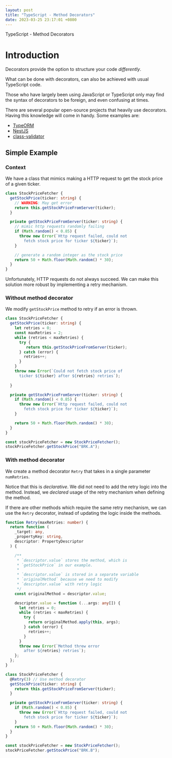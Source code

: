 ```yaml
---
layout: post
title: "TypeScript - Method Decorators"
date: 2023-03-25 23:17:01 +0800
---
```


TypeScript - Method Decorators

# Introduction

Decorators provide the option to structure your code _differently_.

What can be done with decorators, can also be achieved with usual TypeScript code.

Those who have largely been using JavaScript or TypeScript only may find the syntax of decorators to be foreign, and even confusing at times.

There are several popular open-source projects that heavily use decorators. Having this knowledge will come in handy. Some examples are:

- [TypeORM](https://github.com/typeorm/typeorm)
- [NestJS](https://github.com/nestjs/nest)
- [class-validator](https://github.com/typestack/class-validator)

## Simple Example

### Context

We have a class that mimics making a HTTP request to get the
stock price of a given ticker.


```typescript
class StockPriceFetcher {
  getStockPrice(ticker: string) {
    // WARNING: May get error
    return this.getStockPriceFromServer(ticker);
  }

  private getStockPriceFromServer(ticker: string) {
    // mimic http requests randomly failing
    if (Math.random() < 0.85) {
      throw new Error(`Http request failed, could not
        fetch stock price for ticker ${ticker}`);
    }

    // generate a random integer as the stock price
    return 50 + Math.floor(Math.random() * 30);
  }
}
```

Unfortunately, HTTP requests do not always succeed. We can make this
solution more robust by implementing a retry mechanism.

### Without method decorator

We modify `getStockPrice` method to retry if an error is thrown.

```typescript
class StockPriceFetcher {
  getStockPrice(ticker: string) {
    let retries = 0;
    const maxRetries = 2;
    while (retries < maxRetries) {
      try {
         return this.getStockPriceFromServer(ticker);
      } catch (error) {
        retries++;
      }
    }
    throw new Error(`Could not fetch stock price of
      ticker ${ticker} after ${retries} retries`);
   
  }

  private getStockPriceFromServer(ticker: string) {
    if (Math.random() < 0.85) {
      throw new Error(`Http request failed, could not
        fetch stock price for ticker ${ticker}`);
    }

    return 50 + Math.floor(Math.random() * 30);
  }
}

const stockPriceFetcher = new StockPriceFetcher();
stockPriceFetcher.getStockPrice("BRK.A");
```

### With method decorator

We create a method decorator `Retry` that takes in a single parameter `numRetries`.

Notice that this is _declarative_. We did not need to add the retry logic into the method.
Instead, we _declared_ usage of the retry mechanism when defining the method.

If there are other methods which require the same retry mechanism, we can 
use the `Retry` decorator, instead of updating the logic inside the methods.

```typescript
function Retry(maxRetries: number) {
  return function (
    _target: any,
    _propertyKey: string,
    descriptor: PropertyDescriptor
  ) {

    /**
     * `descriptor.value` stores the method, which is
     * `getStockPrice` in our example.
     * 
     * `descriptor.value` is stored in a separate variable
     * `originalMethod` because we need to modify
     * `descriptor.value` with retry logic
     */
    const originalMethod = descriptor.value;

    descriptor.value = function (...args: any[]) {
      let retries = 0;
      while (retries < maxRetries) {
        try {
          return originalMethod.apply(this, args);
        } catch (error) {
          retries++;
        }
      }
      throw new Error(`Method threw error
        after ${retries} retries`);
    };
  };
}

class StockPriceFetcher {
  @Retry(3) // Use method decorator
  getStockPrice(ticker: string) {
    return this.getStockPriceFromServer(ticker);
  }

  private getStockPriceFromServer(ticker: string) {
    if (Math.random() < 0.85) {
      throw new Error(`Http request failed, could not
        fetch stock price for ticker ${ticker}`);
    }
    return 50 + Math.floor(Math.random() * 30);
  }
}

const stockPriceFetcher = new StockPriceFetcher();
stockPriceFetcher.getStockPrice("BRK.B");
```
